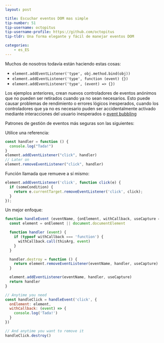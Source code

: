 ```yaml
---
layout: post

title: Escuchar eventos DOM mas simple
tip-number: 51
tip-username: octopitus
tip-username-profile: https://github.com/octopitus
tip-tldr: Una forma elegante y fácil de manejar eventos DOM

categories:
    - es_ES
---
```


Muchos de nosotros todavía están haciendo estas cosas:

- `element.addEventListener('type', obj.method.bind(obj))`
- `element.addEventListener('type', function (event) {})`
- `element.addEventListener('type', (event) => {})`

Los ejemplos anteriores, crean nuevos controladores de eventos anónimos que no pueden ser retirados cuando ya no sean necesarios. Esto puede causar problemas de rendimiento o errores lógicos inesperados, cuando los controladores que ya no es necesario puden ser accidentalmente activado mediante interacciones del usuario inesperados o [event bubbling](http://www.javascripter.net/faq/eventbubbling.htm)

Patrones de gestión de eventos más seguras son las siguientes:

Utilice una referencia:

```js
const handler = function () {
  console.log("Tada!")
}
element.addEventListener("click", handler)
// Later on
element.removeEventListener("click", handler)
```

Función llamada que remueve a sí mismo:

```js
element.addEventListener('click', function click(e) {
  if (someCondition) {
    return e.currentTarget.removeEventListener('click', click);
  }
});
```

Un mejor enfoque:

```js
function handleEvent (eventName, {onElement, withCallback, useCapture = false} = {}, thisArg) {
  const element = onElement || document.documentElement

  function handler (event) {
    if (typeof withCallback === 'function') {
      withCallback.call(thisArg, event)
    }
  }

  handler.destroy = function () {
    return element.removeEventListener(eventName, handler, useCapture)
  }

  element.addEventListener(eventName, handler, useCapture)
  return handler
}

// Anytime you need
const handleClick = handleEvent('click', {
  onElement: element,
  withCallback: (event) => {
    console.log('Tada!')
  }
})

// And anytime you want to remove it
handleClick.destroy()
```

